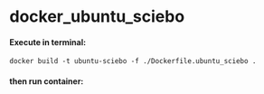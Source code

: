 # docker_ubuntu_sciebo

#### Execute in terminal:

<!--- Execute in the directory where the Docker file is located ---> 

```
docker build -t ubuntu-sciebo -f ./Dockerfile.ubuntu_sciebo .
```

#### then run container:
<!--- docker run -it ubuntu-sciebo bash ---> 


